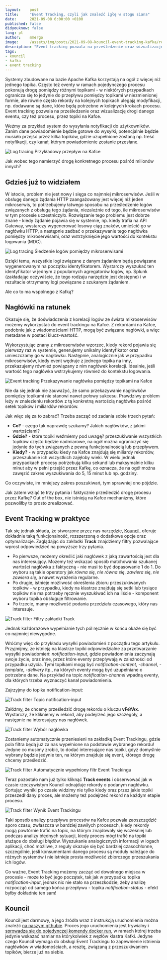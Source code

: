 ```yaml
---
layout:    post
title:     "Event Tracking, czyli jak znaleźć igłę w stogu siana"
date:      2021-09-08 6:00:00 +0100
published: false
didyouknow: false
lang: pl
author:    mmergo
image:     /assets/img/posts/2021-09-08-kouncil-event-tracking-kafka/route.jpeg
description: "Event tracking pozwala na prześledzenie oraz wizualizację drogi danego eventu, czy też procesu, przez topiki na Kafce."
tags:
- kouncil
- kafka
- event tracking
---
```


Systemy zbudowane na bazie Apache Kafka korzystają na ogół z więcej niż jednego topika. Często też eventy w ramach pojedynczego procesu pokonują drogę pomiędzy różnymi topikami - w niektórych przypadkach ogranicza się to jedynie do przepływu pomiędzy topikami w niezmienionej formie, ale równie często rekordy na kolejnych topikach ulegają modyfikacji, np. dodawane są dane, które będą potrzebne w kolejnych krokach procesu.
Event tracking pozwala na prześledzenie oraz wizualizację drogi danego eventu, czy też procesu, przez topiki na Kafce.

Weźmy za przykład system do wysyłania notyfikacji do użytkowników. Zanim dane powiadomienie będzie gotowe do wysyłki, potencjalnie będzie musiało przejść przez kilka topików, gdzie uzupełnione zostaną np. treść notyfikacji, czy kanał, którym powiadomienie zostanie przesłane.

![Log tracing](/assets/img/posts/2021-09-08-kouncil-event-tracking-kafka/kouncil_kafka_flow.png)
<span class="img-legend">Przykładowy przepływ na Kafce</span>

Jak wobec tego namierzyć drogę konkretnego procesu pośród milionów innych?

## Gdzieś już to widziałem
W istocie, problem nie jest nowy i sięga co najmniej mikroserwisów. Jeśli w obsługę danego żądania HTTP  zaangażowany jest więcej niż jeden mikroserwis, to potrzebujemy łatwego sposobu na prześledzenie logów związanych z obsługą tego żądania, niezależnie od tego, ile mikroserwisów w tym procesie uczestniczyło. Rozwiązanie tego problemu jest dobrze znane - kiedy żądanie pojawia się w systemie, np. kiedy trafia na API Gateway, wystarczy wygenerować losowy ciąg znaków, umieścić go w nagłówku HTTP, a następnie zadbać o przekazywanie tego nagłówka pomiędzy mikroserwisami, oraz wstrzyknięcie jego wartości do kontekstu logowania (MDC).

![Log tracing](/assets/img/posts/2021-09-08-kouncil-event-tracking-kafka/kouncil_microservices_with_headers.png)
<span class="img-legend">Śledzenie logów pomiędzy mikroserwisami</span>

Dzięki temu, wszystkie logi związane z danym żądaniem będą powiązane wygenerowanym na początku identyfikatorem. Wystarczy wyszukać ten identyfikator w jednym z popularnych agregatorów logów, np. Splunk (zakładając oczywiście, że tego rodzaju narzędzie jest dostępne) i w rezultacie otrzymamy logi powiązane z szukanym żądaniem.

Ale co to ma wspólnego z Kafką?

## Nagłówki na ratunek

Okazuje się, że doświadczenia z korelacji logów ze świata mikroserwisów możemy wykorzystać do event trackingu na Kafce. Z rekordami na Kafce, podobnie jak z wiadomościami HTTP, mogą być związane nagłówki, a więc metadane w postaci klucz-wartość.

Wykorzystując znany z mikroserwisów wzorzec, kiedy rekord pojawia się pierwszy raz w systemie, generujemy unikalny identyfikator oraz umieszczamy go w nagłówku. Następnie, analogicznie jak w przypadku mikroserwisów, kiedy event wędruje z jednego topika na inny, przekazujemy również powiązany z nim nagłówek korelacji. Idealnie, jeśli wartość tego nagłówka wstrzykujemy również do kontekstu logowania.

![Event tracking](/assets/img/posts/2021-09-08-kouncil-event-tracking-kafka/kouncil_kafka_headers.png)
<span class="img-legend">Przekazywanie nagłówka pomiędzy topikami na Kafce</span>

Nie da się jednak nie zauważyć, że samo przekazywanie nagłówków pomiędzy topikami nie stanowi nawet połowy sukcesu. 
Prawdziwy problem leży w znalezieniu rekordów z tą konkretną wartością nagłówka pośród setek topików i miliardów rekordów.

Jak więc się za to zabrać? Trzeba zacząć od zadania sobie trzech pytań:

* **Co?** - czego tak naprawdę szukamy? Jakich nagłówków, z jakimi wartościami?
* **Gdzie?** - które topiki weźmiemy pod uwagę? przeszukiwanie wszystkich topików często będzie nadmiarowe, na ogół można ograniczyć się jedynie do tych związanych z pewną funkcjonalnością lub przepływem.
* **Kiedy?** - w przypadku kiedy na Kafce znajdują się miliardy rekordów, przeszukanie ich wszystkich zajęłoby wieki. W wielu jednak przypadkach procesy potrzebują kilku sekund lub maksymalnie kilku minut aby w pełni przejść przez Kafkę, co oznacza, że na ogół można zawęzić zakres wyszukiwania do 5, 15 minut lub np. godziny.

Co oczywiste, im mniejszy zakres poszukiwań, tym sprawniej ono pójdzie.

Jak zatem wziąć te trzy pytania i faktycznie prześledzić drogę procesu przez Kafkę? Out of the box, nie istnieją na Kafce mechanizmy, które pozwoliłby to prosto zrealizować.

## Event Tracking w praktyce

Tak się jednak składa, że stworzone przez nas narzędzie, [Kouncil](https://kouncil.io), oferuje dokładnie taką funkcjonalność, rozszerzoną o dodatkowe opcje oraz optymalizacje. Zaglądając do zakładki **Track** znajdziemy filtry pozwalające wprost odpowiedzieć na powyższe trzy pytania.

* Po pierwsze, możemy określić jaki nagłówek z jaką zawartością jest dla nas interesujący. Możemy też wskazać sposób matchowania szukanej wartości nagłówka z faktyczną - nie musi to być dopasowanie 1 do 1. Do wyboru są takie operatory jak *równa się*, *nie równa się*, *zawiera się*, *nie zawiera się*, a nawet wyrażenia regularne.
* Po drugie, istnieje możliwość określenia zbioru przeszukiwanych topików - w przypadku, kiedy na klastrze znajdują się setki lub tysiące topików nie ma potrzeby ręcznie wyszukiwać ich na liście - komponent wyboru topika obsługuje filtrowanie.
* Po trzecie, mamy możliwość podania przedziału czasowego, który nas interesuje.

![Track filter](/assets/img/posts/2021-09-08-kouncil-event-tracking-kafka/kouncil_track_filter.png)
<span class="img-legend">Filtry zakładki Track</span>

Jednak każdorazowe wypełnianie tych pól ręcznie w końcu okaże się być co najmniej niewygodne. 

Wróćmy więc do przykładu wysyłki powiadomień z początku tego artykułu. Przyjmijmy, że istnieją na klastrze topiki odpowiedzialne za przetwarzanie wysyłki powiadomień: *notification-input*, gdzie powiadomienia zaczynają swoje życie, oraz inne, przez które eventy przepływają w zależności od przypadku użycia. Tymi topikami mogą być *notification-content*, *-channel*, *-template*, *-delivery* itp., na których eventy mogą być uzupełniane o potrzebne dane. Na przykład na topic *notification-channel* wpadną eventy, dla których trzeba wyznaczyć kanał powiadomienia.

Zajrzyjmy do topika notification-input:

![Track filter](/assets/img/posts/2021-09-08-kouncil-event-tracking-kafka/kouncil_notification_input.png)
<span class="img-legend">Topic notification-input</span>

Załóżmy, że chcemy prześledzić drogę rekordu o kluczu **vFeYAx**. Wystarczy, że klikniemy w rekord, aby podejrzeć jego szczegóły, a następnie na interesujący nas nagłówek.

![Track filter](/assets/img/posts/2021-09-08-kouncil-event-tracking-kafka/kouncil_event_header.png)
<span class="img-legend">Wybór nagłówka</span>

Zostaniemy automatycznie przeniesieni na zakładkę Event Trackingu, gdzie pola filtra będą już za nas wypełnione na podstawie wybranego rekordu! Jedyne co musimy zrobić, to dodać interesujące nas topiki, gdyż domyślnie wybrany będzie jedynie ten, na którym znajduje się event, którego drogę chcemy prześledzić.

![Track filter](/assets/img/posts/2021-09-08-kouncil-event-tracking-kafka/kouncil_track_filter_filled.png)
<span class="img-legend">Automatycznie wypełniony filtr Event Trackingu</span>

Teraz pozostało nam już tylko kliknąć **Track events** i obserwować jak w czasie rzeczywistym Kouncil odnajduje rekordy o podanym nagłówku. Sortując wyniki po czasie widzimy nie tylko kiedy oraz przez jakie topiki przeszedł dany proces, ale możemy też podejrzeć rekord na każdym etapie procesu.

![Track filter](/assets/img/posts/2021-09-08-kouncil-event-tracking-kafka/kouncil_event_tracking_result.png)
<span class="img-legend">Wynik Event Trackingu</span>

Taki sposób analizy przepływu procesów na Kafce pozwala zaoszczędzić sporo czasu, zwłaszcza w bardziej zawiłych procesach, kiedy rekordy mogą powtórnie trafić na topic, na którym znajdowały się wcześniej lub podczas analizy błędnych sytuacji, kiedy proces mógł trafić na topiki służące do obsługi błędów. Wyszukanie analogicznych informacji w logach aplikacji, choć możliwe, z reguły okazuje się być bardziej czasochłonne, szczególnie, jeśli konsumentami danego procesu są moduły należące do różnych systemów i nie istnieje prosta możliwość zbiorczego przeszukania ich logów.

Co ważne, Event Tracking możemy zacząć od dowolnego miejsca w procesie - może to być jego początek, tak jak w przypadku topika *notification-input*, jednak nic nie stało na przeszkodzie, żeby analizę rozpocząć od samego końca przepływu - topika *notification-status* - efekt byłby dokładnie ten sam!

## Kouncil

Kouncil jest darmowy, a jego źródła wraz z instrukcją uruchomienia można znaleźć [na naszym githubie](https://github.com/consdata/kouncil). Proces jego uruchomienia jest trywialny i [sprowadza się do pojedynczej komendy docker run](https://github.com/consdata/kouncil#quick-start), w ramach której trzeba jedynie wskazać namiar na którykolwiek z węzłów klastra Kafki. Jedyne czego Kouncil wymaga do obsługi Event Trackingu to zapewnienie istnienia nagłówków w wiadomościach, a resztę, związaną z przeszukiwaniem topików, bierze już na siebie.

